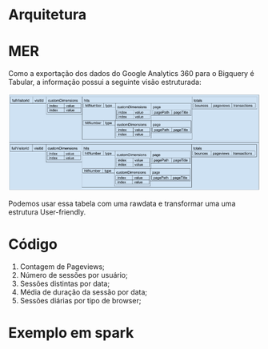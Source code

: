# Arquitetura

# MER
Como a exportação dos dados do Google Analytics 360 para o Bigquery é Tabular, a informação possui a seguinte visão estruturada:

![](/BQ-Rows.png)

Podemos usar essa tabela com uma rawdata e transformar uma uma estrutura User-friendly.

# Código
1. Contagem de Pageviews;
2. Número de sessões por usuário;
3. Sessões distintas por data;
4. Média de duração da sessão por data;
5. Sessões diárias por tipo de browser;

# Exemplo em spark
